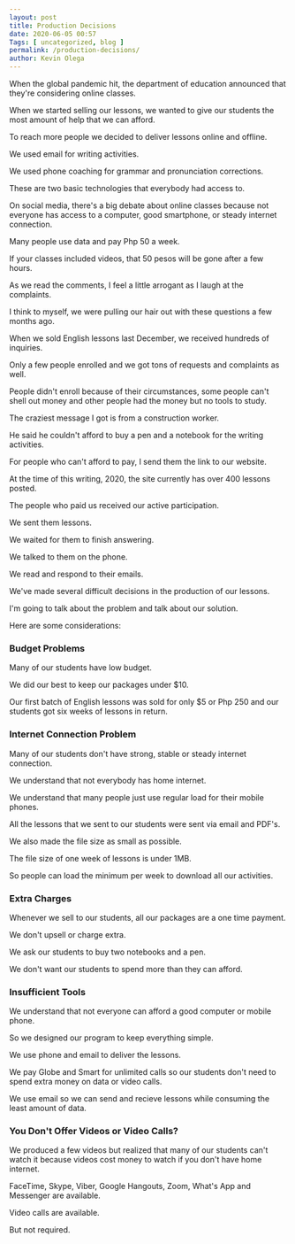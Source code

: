 ```yaml
--- 
layout: post 
title: Production Decisions
date: 2020-06-05 00:57
Tags: [ uncategorized, blog ]
permalink: /production-decisions/ 
author: Kevin Olega 
--- 
```

When the global pandemic hit, the department of education announced that they're considering online classes.

When we started selling our lessons, we wanted to give our students the most amount of help that we can afford.

To reach more people we decided to deliver lessons online and offline.

We used email for writing activities.

We used phone coaching for grammar and pronunciation corrections.

These are two basic technologies that everybody had access to.

On social media, there's a big debate about online classes because not everyone has access to a computer, good smartphone, or steady internet connection.

Many people use data and pay Php 50 a week.

If your classes included videos, that 50 pesos will be gone after a few hours.

As we read the comments, I feel a little arrogant as I laugh at the complaints.

I think to myself, we were pulling our hair out with these questions a few months ago.

When we sold English lessons last December, we received hundreds of inquiries.

Only a few people enrolled and we got tons of requests and complaints as well.

People didn't enroll because of their circumstances, some people can't shell out money and other people had the money but no tools to study.

The craziest message I got is from a construction worker.

He said he couldn't afford to buy a pen and a notebook for the writing activities.

For people who can't afford to pay, I send them the link to our website.

At the time of this writing, 2020, the site currently has over 400 lessons posted.

The people who paid us received our active participation.

We sent them lessons.

We waited for them to finish answering.

We talked to them on the phone.

We read and respond to their emails.

We've made several difficult decisions in the production of our lessons.

I'm going to talk about the problem and talk about our solution.

Here are some considerations:

### Budget Problems

Many of our students have low budget.

We did our best to keep our packages under $10.

Our first batch of English lessons was sold for only $5 or Php 250 and our students got six weeks of lessons in return.

### Internet Connection Problem

Many of our students don't have strong, stable or steady internet connection.

We understand that not everybody has home internet.

We understand that many people just use regular load for their mobile phones.

All the lessons that we sent to our students were sent via email and PDF's.

We also made the file size as small as possible.

The file size of one week of lessons is under 1MB.

So people can load the minimum per week to download all our activities.

### Extra Charges

Whenever we sell to our students, all our packages are a one time payment.

We don't upsell or charge extra.

We ask our students to buy two notebooks and a pen.

We don't want our students to spend more than they can afford.

### Insufficient Tools

We understand that not everyone can afford a good computer or mobile phone.

So we designed our program to keep everything simple.

We use phone and email to deliver the lessons.

We pay Globe and Smart for unlimited calls so our students don't need to spend extra money on data or video calls.

We use email so we can send and recieve lessons while consuming the least amount of data.

### You Don't Offer Videos or Video Calls?

We produced a few videos but realized that many of our students can't watch it because videos cost money to watch if you don't have home internet.

FaceTime, Skype, Viber, Google Hangouts, Zoom, What's App and Messenger are available.

Video calls are available.

But not required.